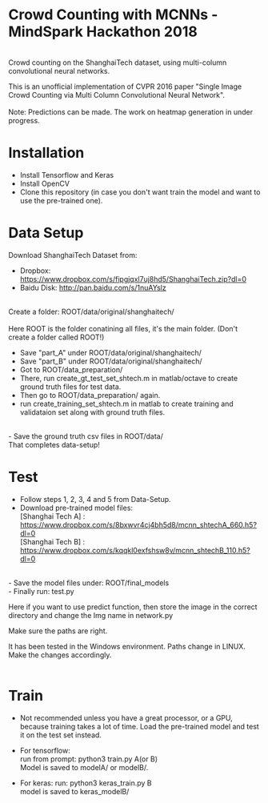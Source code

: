 # Crowd Counting with MCNNs - MindSpark Hackathon 2018
</br>
Crowd counting on the ShanghaiTech dataset, using multi-column convolutional neural networks.</br>

This is an unofficial implementation of CVPR 2016 paper "Single Image Crowd Counting via Multi Column Convolutional Neural Network". </br>
</br>
Note: Predictions can be made. The work on heatmap generation in under progress.</br>

# Installation
- Install Tensorflow and Keras </br>
- Install OpenCV </br>
- Clone this repository (in case you don't want train the model and want to use the pre-trained one).</br>

# Data Setup

Download ShanghaiTech Dataset from: </br>
- Dropbox: https://www.dropbox.com/s/fipgjqxl7uj8hd5/ShanghaiTech.zip?dl=0 </br>
- Baidu Disk: http://pan.baidu.com/s/1nuAYslz </br>
</br>
Create a folder: ROOT/data/original/shanghaitech/ </br>
</br>
Here ROOT is the folder conatining all files, it's the main folder. (Don't create a folder called ROOT!)</br>

- Save "part_A" under ROOT/data/original/shanghaitech/</br>
- Save "part_B" under ROOT/data/original/shanghaitech/</br>
- Got to ROOT/data_preparation/ </br>
- There, run create_gt_test_set_shtech.m in matlab/octave to create ground truth files for test data. </br>
- Then go to ROOT/data_preparation/ again.</br>
- run create_training_set_shtech.m in matlab to create training and validataion set along with ground truth files. </br>
</br>
- Save the ground truth csv files in ROOT/data/</br>
That completes data-setup!
</br>

# Test

- Follow steps 1, 2, 3, 4 and 5 from Data-Setup. </br>
- Download pre-trained model files: </br>
[Shanghai Tech A] : https://www.dropbox.com/s/8bxwvr4cj4bh5d8/mcnn_shtechA_660.h5?dl=0 </br>
[Shanghai Tech B] : https://www.dropbox.com/s/kqqkl0exfshsw8v/mcnn_shtechB_110.h5?dl=0 </br>
</br>
- Save the model files under: ROOT/final_models
</br>
- Finally run: test.py

Here if you want to use predict function, then store the image in the correct directory and change the Img name in network.py

Make sure the paths are right.

It has been tested in the Windows environment. Paths change in LINUX. Make the changes accordingly.</br>
</br>

# Train

- Not recommended unless you have a great processor, or a GPU, because training takes a lot of time. Load the pre-trained model and test it on the test set instead. </br>

- For tensorflow: </br>
run from prompt: python3 train.py A(or B) </br>
Model is saved to modelA/ or modelB/. </br>

- For keras:
run: python3 keras_train.py B </br>
model is saved to keras_modelB/ </br>
